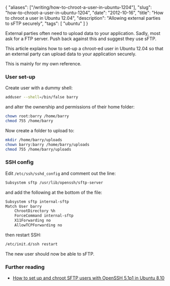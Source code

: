 {
    "aliases": ["/writing/how-to-chroot-a-user-in-ubuntu-1204"],
    "slug": "how-to-chroot-a-user-in-ubuntu-1204",
    "date": "2012-10-16",
    "title": "How to chroot a user in Ubuntu 12.04",
    "description": "Allowing external parties to sFTP securely",
    "tags": [
        "ubuntu"
    ]
}

External parties often need to upload data to your application. Sadly,
most ask for a FTP server. Push back against this and suggest they use
sFTP.

This article explains how to set-up a chroot-ed user in Ubuntu 12.04 so
that an external party can upload data to your application securely.

This is mainly for my own reference.

### User set-up

Create user with a dummy shell:

``` bash
adduser --shell=/bin/false barry
```

and alter the ownership and permissions of their home folder:

``` bash
chown root:barry /home/barry
chmod 755 /home/barry
```

Now create a folder to upload to:

``` bash
mkdir /home/barry/uploads
chown barry:barry /home/barry/uploads
chmod 755 /home/barry/uploads
```

### SSH config

Edit `/etc/ssh/sshd_config` and comment out the line:

``` bash
Subsystem sftp /usr/lib/openssh/sftp-server
```

and add the following at the bottom of the file:

``` bash
Subsystem sftp internal-sftp
Match User barry
    ChrootDirectory %h
    ForceCommand internal-sftp
    X11Forwarding no
    AllowTCPForwarding no
```

then restart SSH:

``` bash
/etc/init.d/ssh restart
```

The new user should now be able to sFTP.

### Further reading

- [How to set up and chroot SFTP users with OpenSSH 5.1p1 in Ubuntu
    8.10](http://www.ericstockwell.com/?p=54)
